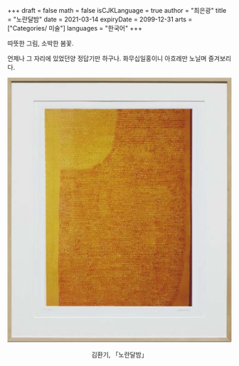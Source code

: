 +++
draft = false
math = false
isCJKLanguage = true
author = "최은광"
title = "노란달밤"
date = 2021-03-14
expiryDate = 2099-12-31
arts = ["Categories/ 미술"]
languages = "한국어"
+++

따뜻한 그림, 소박한 봄꽃. 

언제나 그 자리에 있었던양 정답기만 하구나. 
화무십일홍이니 아흐레만 노닐며 즐겨보리다.

![hwanki](insta-210314.jpg)
<center>김환기, 「노란달밤」</center>